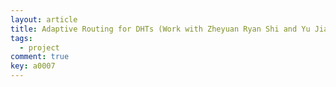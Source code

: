 ```yaml
---
layout: article
title: Adaptive Routing for DHTs (Work with Zheyuan Ryan Shi and Yu Jian Wu)
tags: 
  - project
comment: true
key: a0007
---
```

